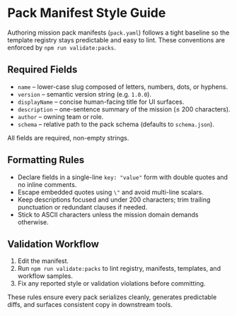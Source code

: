 # Pack Manifest Style Guide

Authoring mission pack manifests (`pack.yaml`) follows a tight baseline so the template registry stays predictable and easy to lint. These conventions are enforced by `npm run validate:packs`.

## Required Fields

- `name` – lower-case slug composed of letters, numbers, dots, or hyphens.
- `version` – semantic version string (e.g. `1.0.0`).
- `displayName` – concise human-facing title for UI surfaces.
- `description` – one-sentence summary of the mission (≤ 200 characters).
- `author` – owning team or role.
- `schema` – relative path to the pack schema (defaults to `schema.json`).

All fields are required, non-empty strings.

## Formatting Rules

- Declare fields in a single-line `key: "value"` form with double quotes and no inline comments.
- Escape embedded quotes using `\"` and avoid multi-line scalars.
- Keep descriptions focused and under 200 characters; trim trailing punctuation or redundant clauses if needed.
- Stick to ASCII characters unless the mission domain demands otherwise.

## Validation Workflow

1. Edit the manifest.
2. Run `npm run validate:packs` to lint registry, manifests, templates, and workflow samples.
3. Fix any reported style or validation violations before committing.

These rules ensure every pack serializes cleanly, generates predictable diffs, and surfaces consistent copy in downstream tools.
